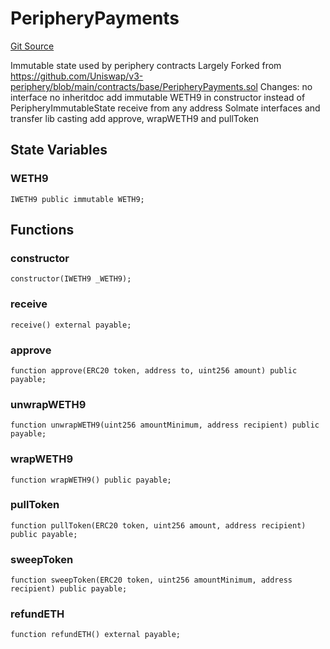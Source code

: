 <!-- markdownlint-disable MD024 MD034 MD036 -->
# PeripheryPayments

[Git Source](https://github.com/yearn/Yearn-ERC4626-Router/blob/68165774ec8858b43db24620756402def14b7ec1/src/external/PeripheryPayments.sol)

Immutable state used by periphery contracts
Largely Forked from https://github.com/Uniswap/v3-periphery/blob/main/contracts/base/PeripheryPayments.sol
Changes:
no interface
no inheritdoc
add immutable WETH9 in constructor instead of PeripheryImmutableState
receive from any address
Solmate interfaces and transfer lib
casting
add approve, wrapWETH9 and pullToken

## State Variables

### WETH9

```solidity
IWETH9 public immutable WETH9;
```

## Functions

### constructor

```solidity
constructor(IWETH9 _WETH9);
```

### receive

```solidity
receive() external payable;
```

### approve

```solidity
function approve(ERC20 token, address to, uint256 amount) public payable;
```

### unwrapWETH9

```solidity
function unwrapWETH9(uint256 amountMinimum, address recipient) public payable;
```

### wrapWETH9

```solidity
function wrapWETH9() public payable;
```

### pullToken

```solidity
function pullToken(ERC20 token, uint256 amount, address recipient) public payable;
```

### sweepToken

```solidity
function sweepToken(ERC20 token, uint256 amountMinimum, address recipient) public payable;
```

### refundETH

```solidity
function refundETH() external payable;
```
